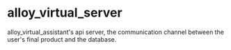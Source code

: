 # alloy_virtual_server

alloy_virtual_assistant's api server, the communication channel between the user's final product and the database.
